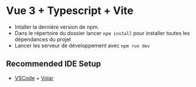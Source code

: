 # Vue 3 + Typescript + Vite

- Intaller la dernière version de npm.
- Dans le répertoire du dossier lancer `npm install` pour installer toutes les dépendances du projet
- Lancer les serveur de développement avec `npm run dev`

## Recommended IDE Setup

- [VSCode](https://code.visualstudio.com/) + [Volar](https://marketplace.visualstudio.com/items?itemName=johnsoncodehk.volar)
